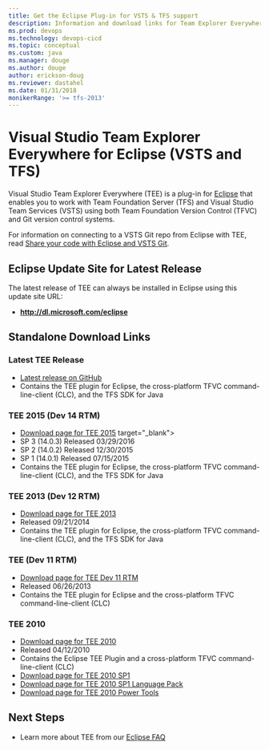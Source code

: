 ```yaml
---
title: Get the Eclipse Plug-in for VSTS & TFS support
description: Information and download links for Team Explorer Everywhere for Eclipse
ms.prod: devops
ms.technology: devops-cicd
ms.topic: conceptual
ms.custom: java
ms.manager: douge
ms.author: douge
author: erickson-doug
ms.reviewer: dastahel
ms.date: 01/31/2018
monikerRange: '>= tfs-2013'
---
```



# Visual Studio Team Explorer Everywhere for Eclipse (VSTS and TFS)

Visual Studio Team Explorer Everywhere (TEE) is a plug-in for [Eclipse](https://www.eclipse.org/) that enables
you to work with Team Foundation Server (TFS) and Visual Studio Team Services (VSTS) using both Team Foundation Version Control (TFVC) 
and Git version control systems. 

For information on connecting to a VSTS Git repo from Eclipse with TEE, read [Share your code with Eclipse and VSTS Git](/vsts/git/share-your-code-in-git-eclipse).

## Eclipse Update Site for Latest Release
The latest release of TEE can always be installed in Eclipse using this update site URL:
* **http://dl.microsoft.com/eclipse**

## Standalone Download Links

### Latest TEE Release
* [Latest release on GitHub](https://github.com/Microsoft/team-explorer-everywhere/releases)
* Contains the TEE plugin for Eclipse, the cross-platform TFVC command-line-client (CLC), and the TFS SDK for Java

### TEE 2015 (Dev 14 RTM)
* [Download page for TEE 2015](https://www.microsoft.com/en-us/download/details.aspx?id=47727) target="_blank">
* SP 3 (14.0.3) Released 03/29/2016
* SP 2 (14.0.2) Released 12/30/2015
* SP 1 (14.0.1) Released 07/15/2015
* Contains the TEE plugin for Eclipse, the cross-platform TFVC command-line-client (CLC), and the TFS SDK for Java

### TEE 2013 (Dev 12 RTM)
* [Download page for TEE 2013](http://www.microsoft.com/en-us/download/details.aspx?id=40785)
* Released 09/21/2014
* Contains the TEE plugin for Eclipse, the cross-platform TFVC command-line-client (CLC), and the TFS SDK for Java

### TEE (Dev 11 RTM)
* [Download page for TEE Dev 11 RTM](http://www.microsoft.com/en-us/download/details.aspx?id=30661)
* Released 06/26/2013
* Contains the TEE plugin for Eclipse and the cross-platform TFVC command-line-client (CLC)

### TEE 2010
* [Download page for TEE 2010](http://www.microsoft.com/en-us/download/details.aspx?id=4240)
* Released 04/12/2010
* Contains the Eclipse TEE Plugin and a cross-platform TFVC command-line-client (CLC)
* [Download page for TEE 2010 SP1](http://www.microsoft.com/en-us/download/details.aspx?id=25125)
* [Download page for TEE 2010 SP1 Language Pack](http://www.microsoft.com/en-us/download/details.aspx?id=27118)
* [Download page for TEE 2010 Power Tools](http://www.microsoft.com/en-us/download/confirmation.aspx?id=28557)

## Next Steps 
* Learn more about TEE from our [Eclipse FAQ](eclipse-faq.md)
